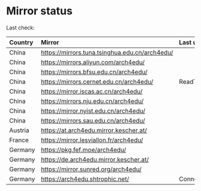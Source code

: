<script src="./time.js"></script>
# Mirror status
Last check: <script type="text/javascript">localize(1760044860.3593445);</script>

|Country|Mirror|Last update|
|:------|:-----|:----------|
|China|https://mirrors.tuna.tsinghua.edu.cn/arch4edu/|<script type="text/javascript">localize(1760035387);</script>|
|China|https://mirrors.aliyun.com/arch4edu/|<script type="text/javascript">localize(1759992416);</script>|
|China|https://mirrors.bfsu.edu.cn/arch4edu/|<script type="text/javascript">localize(1759992416);</script>|
|China|https://mirrors.cernet.edu.cn/arch4edu/|ReadTimeout|
|China|https://mirror.iscas.ac.cn/arch4edu/|<script type="text/javascript">localize(1760035387);</script>|
|China|https://mirrors.nju.edu.cn/arch4edu/|<script type="text/javascript">localize(1759905912);</script>|
|China|https://mirror.nyist.edu.cn/arch4edu/|<script type="text/javascript">localize(1759992416);</script>|
|China|https://mirrors.sau.edu.cn/arch4edu/|<script type="text/javascript">localize(1756795646);</script>|
|Austria|https://at.arch4edu.mirror.kescher.at/|<script type="text/javascript">localize(1759992416);</script>|
|France|https://mirror.lesviallon.fr/arch4edu/|<script type="text/javascript">localize(1759992416);</script>|
|Germany|https://pkg.fef.moe/arch4edu/|<script type="text/javascript">localize(1759992416);</script>|
|Germany|https://de.arch4edu.mirror.kescher.at/|<script type="text/javascript">localize(1759992416);</script>|
|Germany|https://mirror.sunred.org/arch4edu/|<script type="text/javascript">localize(1760035387);</script>|
|Germany|https://arch4edu.shtrophic.net/|ConnectionError|

<script src="./tablefilter/tablefilter.js"></script>
<script src="./table.js"></script>